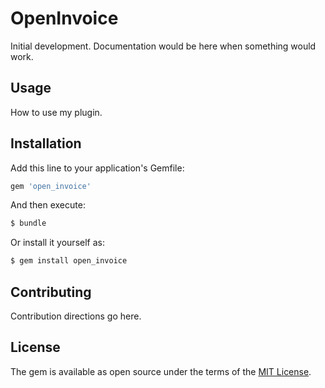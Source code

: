# OpenInvoice
Initial development. Documentation would be here when something would work.

## Usage
How to use my plugin.

## Installation
Add this line to your application's Gemfile:

```ruby
gem 'open_invoice'
```

And then execute:
```bash
$ bundle
```

Or install it yourself as:
```bash
$ gem install open_invoice
```

## Contributing
Contribution directions go here.

## License
The gem is available as open source under the terms of the [MIT License](https://opensource.org/licenses/MIT).

